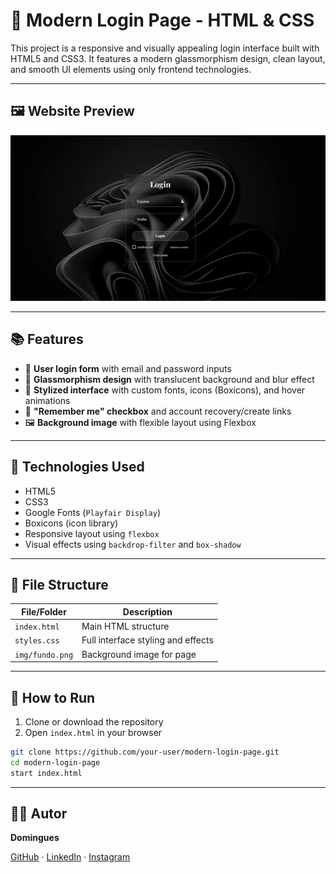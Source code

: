 # 🔐 Modern Login Page - HTML & CSS

This project is a responsive and visually appealing login interface built with HTML5 and CSS3. It features a modern glassmorphism design, clean layout, and smooth UI elements using only frontend technologies.

---

## 🖼️ Website Preview

![Project Interface](./img/preview.png)

---

## 📚 Features

- 👤 **User login form** with email and password inputs  
- 🧊 **Glassmorphism design** with translucent background and blur effect  
- 🎨 **Stylized interface** with custom fonts, icons (Boxicons), and hover animations  
- 🔐 **"Remember me" checkbox** and account recovery/create links  
- 🖼️ **Background image** with flexible layout using Flexbox  

---

## 🧠 Technologies Used

- HTML5  
- CSS3  
- Google Fonts (`Playfair Display`)  
- Boxicons (icon library)  
- Responsive layout using `flexbox`  
- Visual effects using `backdrop-filter` and `box-shadow`  

---

## 📁 File Structure

| File/Folder       | Description                            |
|-------------------|----------------------------------------|
| `index.html`      | Main HTML structure                    |
| `styles.css`      | Full interface styling and effects     |
| `img/fundo.png`   | Background image for page              |

---

## 🚀 How to Run

1. Clone or download the repository  
2. Open `index.html` in your browser  

```bash
git clone https://github.com/your-user/modern-login-page.git
cd modern-login-page
start index.html
```

---

## 👨‍💻 Autor
**Domingues**

[GitHub](https://github.com/akdomingues) · [LinkedIn](www.linkedin.com/in/dominguescaua) · [Instagram](https://www.instagram.com/exe.domingues/)  
